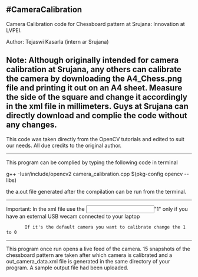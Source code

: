 #CameraCalibration
--------------------------------------------------------------------
Camera Calibration code for Chessboard pattern at Srujana: Innovation at LVPEI.

Author: Tejaswi Kasarla (intern ar Srujana)

Note: Although originally intended for camera calibration at Srujana, any others can calibrate the camera by downloading the A4_Chess.png file and printing it out on an A4 sheet. Measure the side of the square and change it accordingly in the xml file in millimeters. Guys at Srujana can directly download and complie the code without any changes.
-------------------------------------------------------------------

This code was taken directly from the OpenCV tutorials and edited to suit our needs. All due credits to the original author. 

-------------------------------------------------------------------

This program can be complied by typing the following code in terminal 

g++ -Iusr/include/opencv2 camera_calibration.cpp $(pkg-config opencv --libs)

the a.out file generated after the compilation can be run from the terminal. 

--------------------------------------------------------------------

Important: In the xml file use the <Input>"1"</Input> only if you have an external USB wecam connected to your laptop
		   
		   If it's the default camera you want to calibrate change the 1 to 0
		   
--------------------------------------------------------------------

This program once run opens a live feed of the camera. 15 snapshots of the chessboard pattern are taken after which camera is calibrated and a out_camera_data.xml file is generated in the same directory of your program. A sample output file had been uploaded. 
